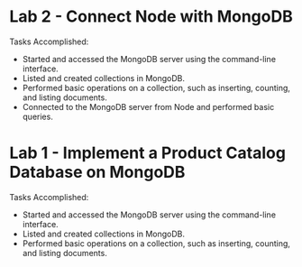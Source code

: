 # Lab 2 - Connect Node with MongoDB

Tasks Accomplished:

- Started and accessed the MongoDB server using the command-line interface.
- Listed and created collections in MongoDB.
- Performed basic operations on a collection, such as inserting, counting, and listing documents.
- Connected to the MongoDB server from Node and performed basic queries.

# Lab 1 - Implement a Product Catalog Database on MongoDB

Tasks Accomplished:

- Started and accessed the MongoDB server using the command-line interface.
- Listed and created collections in MongoDB.
- Performed basic operations on a collection, such as inserting, counting, and listing documents.